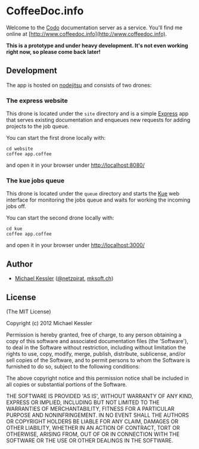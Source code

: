 # CoffeeDoc.info

Welcome to the [Codo](https://github.com/netzpirat/codo) documentation server as a service.
You'll find me online at [http://www.coffeedoc.info](http://www.coffeedoc.info).

**This is a prototype and under heavy development. It's not even working right now, so please come back later!**

## Development

The app is hosted on [nodejitsu](http://nodejitsu.com/) and consists of two drones:

### The express website

This drone is located under the `site` directory and is a simple [Express](https://github.com/visionmedia/express)
app that serves existing documentation and enqueues new requests for adding projects to the job queue.

You can start the first drone locally with:

```
cd website
coffee app.coffee
```

and open it in your browser under [http://localhost:8080/](http://localhost:8080/)

### The kue jobs queue

This drone is located under the `queue` directory and starts the [Kue](https://github.com/LearnBoost/kue) web interface
for monitoring the jobs queue and waits for working the incoming jobs off.

You can start the second drone locally with:

```
cd kue
coffee app.coffee
```

and open it in your browser under [http://localhost:3000/](http://localhost:3000/)

## Author

* [Michael Kessler](https://github.com/netzpirat) ([@netzpirat](http://twitter.com/#!/netzpirat), [mksoft.ch](https://mksoft.ch))

## License

(The MIT License)

Copyright (c) 2012 Michael Kessler

Permission is hereby granted, free of charge, to any person obtaining
a copy of this software and associated documentation files (the
'Software'), to deal in the Software without restriction, including
without limitation the rights to use, copy, modify, merge, publish,
distribute, sublicense, and/or sell copies of the Software, and to
permit persons to whom the Software is furnished to do so, subject to
the following conditions:

The above copyright notice and this permission notice shall be
included in all copies or substantial portions of the Software.

THE SOFTWARE IS PROVIDED 'AS IS', WITHOUT WARRANTY OF ANY KIND,
EXPRESS OR IMPLIED, INCLUDING BUT NOT LIMITED TO THE WARRANTIES OF
MERCHANTABILITY, FITNESS FOR A PARTICULAR PURPOSE AND NONINFRINGEMENT.
IN NO EVENT SHALL THE AUTHORS OR COPYRIGHT HOLDERS BE LIABLE FOR ANY
CLAIM, DAMAGES OR OTHER LIABILITY, WHETHER IN AN ACTION OF CONTRACT,
TORT OR OTHERWISE, ARISING FROM, OUT OF OR IN CONNECTION WITH THE
SOFTWARE OR THE USE OR OTHER DEALINGS IN THE SOFTWARE.
